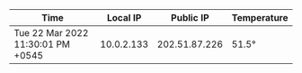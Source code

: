 | Time     | Local IP | Public IP | Temperature |
| ----------- | ----------- | ----------- | ----------- |
| Tue 22 Mar 2022 11:30:01 PM +0545      | 10.0.2.133     | 202.51.87.226  | 51.5° |
